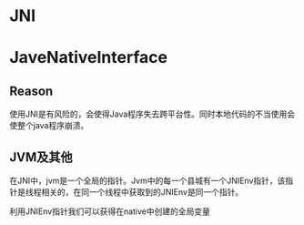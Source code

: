 # JNI #
# JaveNativeInterface #

## Reason ##
使用JNI是有风险的，会使得Java程序失去跨平台性。同时本地代码的不当使用会使整个java程序崩溃。

## JVM及其他 ##
在JNI中，jvm是一个全局的指针。Jvm中的每一个县城有一个JNIEnv指针，该指针是线程相关的，在同一个线程中获取到的JNIEnv是同一个指针。

利用JNIEnv指针我们可以获得在native中创建的全局变量